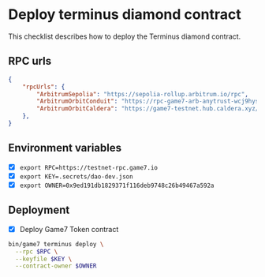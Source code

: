 # Deploy terminus diamond contract

This checklist describes how to deploy the Terminus diamond contract.

## RPC urls

```json
{
    "rpcUrls": {
        "ArbitrumSepolia": "https://sepolia-rollup.arbitrum.io/rpc",
        "ArbitrumOrbitConduit": "https://rpc-game7-arb-anytrust-wcj9hysn7y.t.conduit.xyz",
        "ArbitrumOrbitCaldera": "https://game7-testnet.hub.caldera.xyz/",
    },
}
```

## Environment variables

- [x] `export RPC=https://testnet-rpc.game7.io`
- [x] `export KEY=.secrets/dao-dev.json`
- [x] `export OWNER=0x9ed191db1829371f116deb9748c26b49467a592a`

## Deployment

- [x] Deploy Game7 Token contract

```bash
bin/game7 terminus deploy \
  --rpc $RPC \
  --keyfile $KEY \
  --contract-owner $OWNER 

```